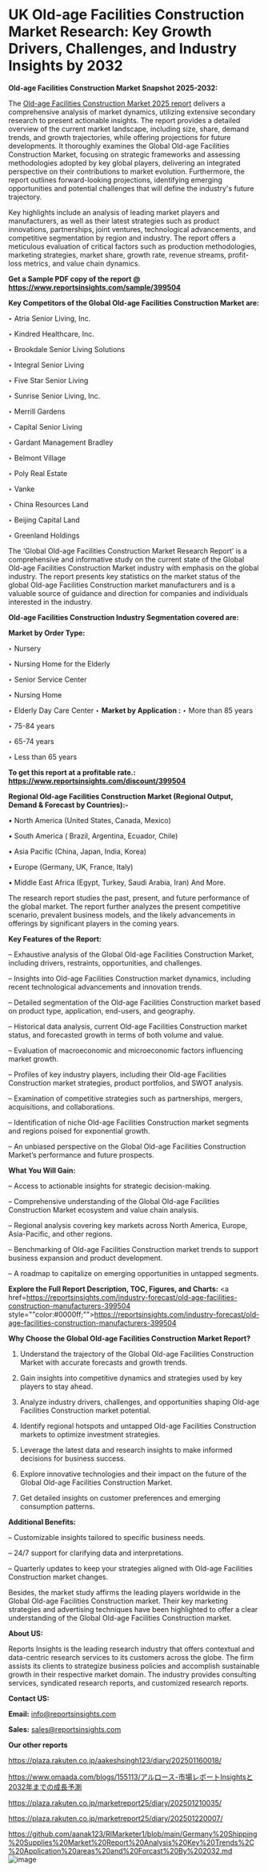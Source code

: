 # UK Old-age Facilities Construction Market Research: Key Growth Drivers, Challenges, and Industry Insights by 2032

<strong>Old-age Facilities Construction Market Snapshot 2025-2032:</strong>

The <a href=https://www.reportsinsights.com/sample/399504>Old-age Facilities Construction Market 2025 report</a> delivers a comprehensive analysis of market dynamics, utilizing extensive secondary research to present actionable insights. The report provides a detailed overview of the current market landscape, including size, share, demand trends, and growth trajectories, while offering projections for future developments. It thoroughly examines the Global Old-age Facilities Construction Market, focusing on strategic frameworks and assessing methodologies adopted by key global players, delivering an integrated perspective on their contributions to market evolution. Furthermore, the report outlines forward-looking projections, identifying emerging opportunities and potential challenges that will define the industry's future trajectory.

Key highlights include an analysis of leading market players and manufacturers, as well as their latest strategies such as product innovations, partnerships, joint ventures, technological advancements, and competitive segmentation by region and industry. The report offers a meticulous evaluation of critical factors such as production methodologies, marketing strategies, market share, growth rate, revenue streams, profit-loss metrics, and value chain dynamics.

<strong>Get a Sample PDF copy of the report @ <a href=https://www.reportsinsights.com/sample/399504 style=color:#0000ff;>https://www.reportsinsights.com/sample/399504</a></strong>

<strong>Key Competitors of the Global Old-age Facilities Construction Market are:</strong>

‣ Atria Senior Living, Inc.

‣ Kindred Healthcare, Inc.

‣ Brookdale Senior Living Solutions

‣ Integral Senior Living

‣ Five Star Senior Living

‣ Sunrise Senior Living, Inc.

‣ Merrill Gardens

‣ Capital Senior Living

‣ Gardant Management Bradley

‣ Belmont Village

‣ Poly Real Estate

‣ Vanke

‣ China Resources Land

‣ Beijing Capital Land

‣ Greenland Holdings

The ‘Global Old-age Facilities Construction Market Research Report’ is a comprehensive and informative study on the current state of the Global Old-age Facilities Construction Market industry with emphasis on the global industry. The report presents key statistics on the market status of the global Old-age Facilities Construction market manufacturers and is a valuable source of guidance and direction for companies and individuals interested in the industry.

<strong>Old-age Facilities Construction Industry Segmentation covered are:</strong>

<strong>Market by Order Type: </strong>

‣ Nursery

‣ Nursing Home for the Elderly

‣ Senior Service Center

‣ Nursing Home

‣ Elderly Day Care Center
‣ 
<strong>Market by Application :</strong>
‣ More than 85 years

‣ 75-84 years

‣ 65-74 years

‣ Less than 65 years

<strong>To get this report at a profitable rate.: <a href=https://www.reportsinsights.com/discount/399504 style=color:#0000ff;>https://www.reportsinsights.com/discount/399504</a></strong>

<strong>Regional Old-age Facilities Construction Market (Regional Output, Demand &amp; Forecast by Countries):-</strong>

• North America (United States, Canada, Mexico)

• South America ( Brazil, Argentina, Ecuador, Chile)

• Asia Pacific (China, Japan, India, Korea)

• Europe (Germany, UK, France, Italy)

• Middle East Africa (Egypt, Turkey, Saudi Arabia, Iran) And More.

The research report studies the past, present, and future performance of the global market. The report further analyzes the present competitive scenario, prevalent business models, and the likely advancements in offerings by significant players in the coming years.

<strong>Key Features of the Report:</strong>

– Exhaustive analysis of the Global Old-age Facilities Construction Market, including drivers, restraints, opportunities, and challenges.

– Insights into Old-age Facilities Construction market dynamics, including recent technological advancements and innovation trends.

– Detailed segmentation of the Old-age Facilities Construction market based on product type, application, end-users, and geography.

– Historical data analysis, current Old-age Facilities Construction market status, and forecasted growth in terms of both volume and value.

– Evaluation of macroeconomic and microeconomic factors influencing market growth.

– Profiles of key industry players, including their Old-age Facilities Construction market strategies, product portfolios, and SWOT analysis.

– Examination of competitive strategies such as partnerships, mergers, acquisitions, and collaborations.

– Identification of niche Old-age Facilities Construction market segments and regions poised for exponential growth.

– An unbiased perspective on the Global Old-age Facilities Construction Market’s performance and future prospects.

<strong>What You Will Gain:</strong>

– Access to actionable insights for strategic decision-making.

– Comprehensive understanding of the Global Old-age Facilities Construction Market ecosystem and value chain analysis.

– Regional analysis covering key markets across North America, Europe, Asia-Pacific, and other regions.

– Benchmarking of Old-age Facilities Construction market trends to support business expansion and product development.

– A roadmap to capitalize on emerging opportunities in untapped segments.

<strong>Explore the Full Report Description, TOC, Figures, and Charts:</strong>
<a href=https://reportsinsights.com/industry-forecast/old-age-facilities-construction-manufacturers-399504 style=""color:#0000ff;"">https://reportsinsights.com/industry-forecast/old-age-facilities-construction-manufacturers-399504</a>

<strong>Why Choose the Global Old-age Facilities Construction Market Report?</strong>

1. Understand the trajectory of the Global Old-age Facilities Construction Market with accurate forecasts and growth trends.

2. Gain insights into competitive dynamics and strategies used by key players to stay ahead.

3. Analyze industry drivers, challenges, and opportunities shaping Old-age Facilities Construction market potential.

4. Identify regional hotspots and untapped Old-age Facilities Construction markets to optimize investment strategies.

5. Leverage the latest data and research insights to make informed decisions for business success.

6. Explore innovative technologies and their impact on the future of the Global Old-age Facilities Construction Market.

7. Get detailed insights on customer preferences and emerging consumption patterns.

<strong>Additional Benefits:</strong>

– Customizable insights tailored to specific business needs.

– 24/7 support for clarifying data and interpretations.

– Quarterly updates to keep your strategies aligned with Old-age Facilities Construction market changes.

Besides, the market study affirms the leading players worldwide in the Global Old-age Facilities Construction market. Their key marketing strategies and advertising techniques have been highlighted to offer a clear understanding of the Global Old-age Facilities Construction market.

<strong><strong>About US</strong>:</strong>

Reports Insights is the leading research industry that offers contextual and data-centric research services to its customers across the globe. The firm assists its clients to strategize business policies and accomplish sustainable growth in their respective market domain. The industry provides consulting services, syndicated research reports, and customized research reports.

<strong>Contact US:</strong>

<p class=><b>Email:</b> <a href=mailto:info@reportsinsights.com>info@reportsinsights.com</a></p>
<p class=><b>Sales:</b> <a href=mailto:sales@reportsinsights.com>sales@reportsinsights.com</a></p>

<strong>Our other reports</strong>

<a href=https://plaza.rakuten.co.jp/aakeshsingh123/diary/202501160018/>https://plaza.rakuten.co.jp/aakeshsingh123/diary/202501160018/</a>

<a href=https://www.omaada.com/blogs/155113/アルロース-市場レポートInsightsと2032年までの成長予測>https://www.omaada.com/blogs/155113/アルロース-市場レポートInsightsと2032年までの成長予測</a>

<a href=https://plaza.rakuten.co.jp/marketreport25/diary/202501210035/>https://plaza.rakuten.co.jp/marketreport25/diary/202501210035/</a>

<a href=https://plaza.rakuten.co.jp/marketreport25/diary/202501220007/>https://plaza.rakuten.co.jp/marketreport25/diary/202501220007/</a>

<a href=https://github.com/aanak123/RIMarketer1/blob/main/Germany%20Shipping%20Supplies%20Market%20Report%20Analysis%20Key%20Trends%2C%20Application%20areas%20and%20Forcast%20By%202032.md>https://github.com/aanak123/RIMarketer1/blob/main/Germany%20Shipping%20Supplies%20Market%20Report%20Analysis%20Key%20Trends%2C%20Application%20areas%20and%20Forcast%20By%202032.md</a>
![image](https://github.com/user-attachments/assets/34be4d12-9c75-4959-a600-58fc7396b419)
